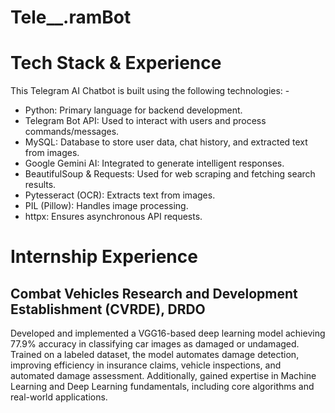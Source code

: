 # Tele__.ramBot
# Tech Stack & Experience
This Telegram AI Chatbot is built using the following technologies: -

* Python: Primary language for backend development.
* Telegram Bot API: Used to interact with users and process commands/messages.
* MySQL: Database to store user data, chat history, and extracted text from images. 
* Google Gemini AI: Integrated to generate intelligent responses. 
* BeautifulSoup & Requests: Used for web scraping and fetching search results.
* Pytesseract (OCR): Extracts text from images. 
* PIL (Pillow): Handles image processing. 
* httpx: Ensures asynchronous API requests.

# Internship Experience
## Combat Vehicles Research and Development Establishment (CVRDE), DRDO
Developed and implemented a VGG16-based deep learning model achieving 77.9% accuracy in classifying car images as damaged or undamaged. Trained on a labeled dataset, the model automates damage detection, improving efficiency in insurance claims, vehicle inspections, and automated damage assessment. Additionally, gained expertise in Machine Learning and Deep Learning fundamentals, including core algorithms and real-world applications.
